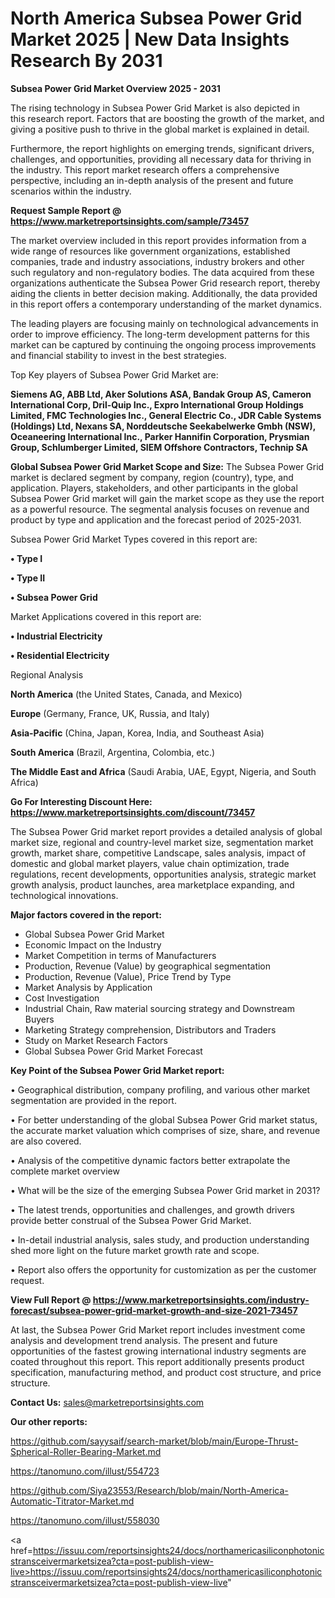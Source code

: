 # North America Subsea Power Grid Market 2025 | New Data Insights Research By 2031

<Strong> Subsea Power Grid Market Overview 2025 - 2031</strong>

The rising technology in Subsea Power Grid Market is also depicted in this research report. Factors that are boosting the growth of the market, and giving a positive push to thrive in the global market is explained in detail.

Furthermore, the report highlights on emerging trends, significant drivers, challenges, and opportunities, providing all necessary data for thriving in the industry. This report market research offers a comprehensive perspective, including an in-depth analysis of the present and future scenarios within the industry.

<strong>Request Sample Report @ <a href=https://www.marketreportsinsights.com/sample/73457>https://www.marketreportsinsights.com/sample/73457</a></strong>

The market overview included in this report provides information from a wide range of resources like government organizations, established companies, trade and industry associations, industry brokers and other such regulatory and non-regulatory bodies. The data acquired from these organizations authenticate the Subsea Power Grid research report, thereby aiding the clients in better decision making. Additionally, the data provided in this report offers a contemporary understanding of the market dynamics.

The leading players are focusing mainly on technological advancements in order to improve efficiency. The long-term development patterns for this market can be captured by continuing the ongoing process improvements and financial stability to invest in the best strategies.

Top Key players of Subsea Power Grid Market are:

<strong>Siemens AG, ABB Ltd, Aker Solutions ASA, Bandak Group AS, Cameron International Corp, Dril-Quip Inc., Expro International Group Holdings Limited, FMC Technologies Inc., General Electric Co., JDR Cable Systems (Holdings) Ltd, Nexans SA, Norddeutsche Seekabelwerke Gmbh (NSW), Oceaneering International Inc., Parker Hannifin Corporation, Prysmian Group, Schlumberger Limited, SIEM Offshore Contractors, Technip SA</strong>

<strong><b>Global Subsea Power Grid Market Scope and Size:</b></strong>
The Subsea Power Grid market is declared segment by company, region (country), type, and application. Players, stakeholders, and other participants in the global Subsea Power Grid market will gain the market scope as they use the report as a powerful resource. The segmental analysis focuses on revenue and product by type and application and the forecast period of 2025-2031.

Subsea Power Grid Market Types covered in this report are:

<strong>• Type I

• Type II

• Subsea Power Grid</strong>

Market Applications covered in this report are:

<strong>• Industrial Electricity

• Residential Electricity</strong> 

Regional Analysis

<strong>North America</strong> (the United States, Canada, and Mexico)

<strong>Europe</strong> (Germany, France, UK, Russia, and Italy)

<strong>Asia-Pacific</strong> (China, Japan, Korea, India, and Southeast Asia)

<strong>South America</strong> (Brazil, Argentina, Colombia, etc.)

<strong>The Middle East and Africa</strong> (Saudi Arabia, UAE, Egypt, Nigeria, and South Africa)

<strong>Go For Interesting Discount Here: <a href=https://www.marketreportsinsights.com/discount/73457>https://www.marketreportsinsights.com/discount/73457</a></strong>

The Subsea Power Grid market report provides a detailed analysis of global market size, regional and country-level market size, segmentation market growth, market share, competitive Landscape, sales analysis, impact of domestic and global market players, value chain optimization, trade regulations, recent developments, opportunities analysis, strategic market growth analysis, product launches, area marketplace expanding, and technological innovations.

<strong><b>Major factors covered in the report:</b></strong>
<ul>
  <li>Global Subsea Power Grid Market </li>
  <li>Economic Impact on the Industry</li>
  <li>Market Competition in terms of Manufacturers</li>
  <li>Production, Revenue (Value) by geographical segmentation</li>
  <li>Production, Revenue (Value), Price Trend by Type</li>
  <li>Market Analysis by Application</li>
  <li>Cost Investigation</li>
  <li>Industrial Chain, Raw material sourcing strategy and Downstream Buyers</li>
  <li>Marketing Strategy comprehension, Distributors and Traders</li>
  <li>Study on Market Research Factors</li>
  <li>Global Subsea Power Grid Market Forecast</li>
</ul>

<strong><b>Key Point of the Subsea Power Grid Market report:</b></strong>

• Geographical distribution, company profiling, and various other market segmentation are provided in the report.

• For better understanding of the global Subsea Power Grid market status, the accurate market valuation which comprises of size, share, and revenue are also covered.

• Analysis of the competitive dynamic factors better extrapolate the complete market overview

• What will be the size of the emerging Subsea Power Grid market in 2031?

• The latest trends, opportunities and challenges, and growth drivers provide better construal of the Subsea Power Grid Market.

• In-detail industrial analysis, sales study, and production understanding shed more light on the future market growth rate and scope.

• Report also offers the opportunity for customization as per the customer request.

<strong><b>View Full Report @ <a href=https://www.marketreportsinsights.com/industry-forecast/subsea-power-grid-market-growth-and-size-2021-73457>https://www.marketreportsinsights.com/industry-forecast/subsea-power-grid-market-growth-and-size-2021-73457</a></b></strong>


At last, the Subsea Power Grid Market report includes investment come analysis and development trend analysis. The present and future opportunities of the fastest growing international industry segments are coated throughout this report. This report additionally presents product specification, manufacturing method, and product cost structure, and price structure.

<strong>Contact Us:</strong>
sales@marketreportsinsights.com

<strong>Our other reports:</strong>

<a href=https://github.com/sayysaif/search-market/blob/main/Europe-Thrust-Spherical-Roller-Bearing-Market.md>https://github.com/sayysaif/search-market/blob/main/Europe-Thrust-Spherical-Roller-Bearing-Market.md</a>

<a href=https://tanomuno.com/illust/554723>https://tanomuno.com/illust/554723</a>

<a href=https://github.com/Siya23553/Research/blob/main/North-America-Automatic-Titrator-Market.md>https://github.com/Siya23553/Research/blob/main/North-America-Automatic-Titrator-Market.md</a>

<a href=https://tanomuno.com/illust/558030>https://tanomuno.com/illust/558030</a>

<a href=https://issuu.com/reportsinsights24/docs/northamericasiliconphotonicstransceivermarketsizea?cta=post-publish-view-live>https://issuu.com/reportsinsights24/docs/northamericasiliconphotonicstransceivermarketsizea?cta=post-publish-view-live</a>"
